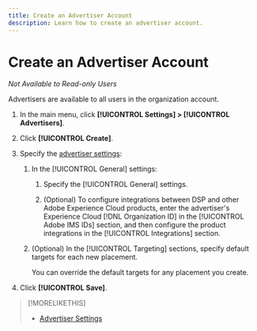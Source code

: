 ```yaml
---
title: Create an Advertiser Account
description: Learn how to create an advertiser account.
---
```

# Create an Advertiser Account

*Not Available to Read-only Users*

Advertisers are available to all users in the organization account.

1. In the main menu, click **[!UICONTROL Settings] > [!UICONTROL Advertisers]**.

1. Click **[!UICONTROL Create]**.

1. Specify the [advertiser settings](advertiser-settings.md):

   1. In the [!UICONTROL General] settings:

      1. Specify the [!UICONTROL General] settings.
      
      1. (Optional) To configure integrations between DSP and other Adobe Experience Cloud products, enter the advertiser's Experience Cloud [!DNL Organization ID] in the [!UICONTROL Adobe IMS IDs] section, and then configure the product integrations in the [!UICONTROL Integrations] section.

   1. (Optional) In the [!UICONTROL Targeting] sections, specify default targets for each new placement.

      You can override the default targets for any placement you create.

1. Click **[!UICONTROL Save]**.

>[!MORELIKETHIS]
>
>* [Advertiser Settings](/help/dsp/admin/advertiser-settings.md)
